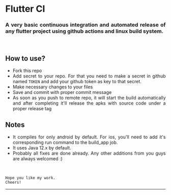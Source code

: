 <div style="text-align: justify">

# Flutter CI

### A very basic continuous integration and automated release of any flutter project using github actions and linux build system.

<br>

## How to use?
- Fork this repo
- Add secret to your repo. For that you need to make a secret in github named ```TOKEN``` and add your github token as key to that secret. 
- Make necessary changes to your files
- Save and commit with proper commit message
- As soon as you push to remote repo, it will start the build automatically and after completing it'll release the apks with source code under a proper release tag

## Notes
- It compiles for only android by default. For ios, you'll need to add it's corresponding run command to the build_app job.
- It uses Java 12.x by default.
- Probably all fixes are done already. Any other additions from you guys are always welcomed :)

<br>

```
Hope you like my work.
Cheers!
``` 
---

